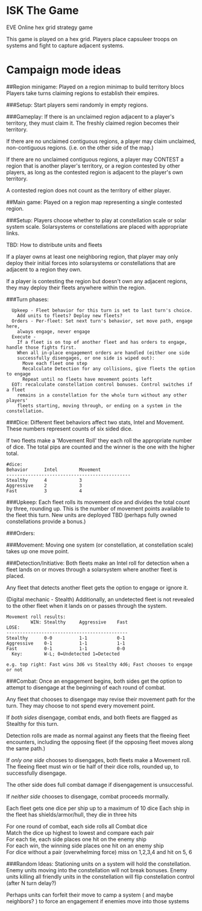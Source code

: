 ISK The Game
========

EVE Online hex grid strategy game

This game is played on a hex grid. Players place capsuleer troops on systems and
fight to capture adjacent systems.

Campaign mode ideas
===================

##Region minigame:
Played on a region minimap to build territory blocs
Players take turns claiming regions to establish their empires.

###Setup:
Start players semi randomly in empty regions.

###Gameplay:
If there is an unclaimed region adjacent to a player's territory, they must
claim it. The freshly claimed region becomes their territory. 

If there are no unclaimed contiguous regions, a player may claim unclaimed,
non-contiguous regions. (i.e. on the other side of the map.)

If there are no unclaimed contiguous regions, a player may CONTEST a region that
is another player's territory, or a region contested by other players, as long
as the contested region is adjacent to the player's own territory.

A contested region does not count as the territory of either player.



##Main game: 
Played on a region map representing a single contested region. 

###Setup:
Players choose whether to play at constellation scale or solar system scale.
Solarsystems or constellations are placed with appropriate links.

TBD: How to distribute units and fleets

If a player owns at least one neighboring region, that player may only deploy
their initial forces into solarsystems or constellations that are adjacent to a
region they own.

If a player is contesting the region but doesn't own any adjacent regions, they
may deploy their fleets anywhere within the region.

###Turn phases:
```
  Upkeep - Fleet behavior for this turn is set to last turn's choice.  
    Add units to fleets? Deploy new fleets?
  Orders - Per-fleet: Set next turn's behavior, set move path, engage here,
    always engage, never engage
  Execute -  
    If a fleet is on top of another fleet and has orders to engage, handle those fights first.
    When all in-place engagement orders are handled (either one side
    successfully disengages, or one side is wiped out):
      Move each fleet one step
      Recalculate Detection for any collisions, give fleets the option to engage
      Repeat until no fleets have movement points left
  EOT: recalculate constellation control bonuses. Control switches if a fleet
    remains in a constellation for the whole turn without any other players'
    fleets starting, moving through, or ending on a system in the constellation.
```


###Dice:
Different fleet behaviors affect two stats, Intel and Movement. These numbers
represent counts of six sided dice. 

If two fleets make a 'Movement Roll' they each roll the appropriate number of
dice. The total pips are counted and the winner is the one with the higher
total.

```
#dice:  
Behavior      Intel        Movement 
----------------------------------------------
Stealthy      4            3
Aggressive    2            3
Fast          3            4
```

###Upkeep:
Each fleet rolls its movement dice and divides the total count by three, rounding
up. This is the number of movement points available to the fleet this turn. New
units are deployed TBD (perhaps fully owned constellations provide a bonus.) 

###Orders:

###Movement:
Moving one system (or constellation, at constellation scale) takes up one move
point.

###Detection/Initiative:
Both fleets make an Intel roll for detection when a fleet lands on or moves
through a solarsystem where another fleet is placed.

Any fleet that detects another fleet gets the option to engage or ignore it.

(Digital mechanic - Stealth) Additionally, an undetected fleet is not revealed
to the other fleet when it lands on or passes through the system.

```
Movement roll results:
         WIN: Stealthy     Aggressive    Fast
LOSE:     
---------------------------------------------
Stealthy      0-0          1-1           0-1
Aggressive    0-1          1-1           1-1
Fast          0-1          1-1           0-0
  Key:        W-L; 0=Undetected 1=Detected

e.g. top right: Fast wins 3d6 vs Stealthy 4d6; Fast chooses to engage or not
```

###Combat:
Once an engagement begins, both sides get the option to attempt to disengage at
the beginning of each round of combat.

Any fleet that chooses to disengage may revise their movement path for the turn.
They may choose to not spend every movement point.

If *both sides* disengage, combat ends, and both fleets are flagged as Stealthy for
this turn.

Detection rolls are made as normal against any fleets that the fleeing fleet
encounters, including the opposing fleet (if the opposing fleet moves along the
same path.)

If *only one side* chooses to disengages, both fleets make a Movement roll. The
fleeing fleet must win or tie half of their dice rolls, rounded up, to
successfully disengage.

The other side does full combat damage if disengagement is unsuccessful.

If *neither side* chooses to disengage, combat proceeds mormally.

Each fleet gets one dice per ship up to a maximum of 10 dice
Each ship in the fleet has shields/armor/hull, they die in three hits

For one round of combat, each side rolls all Combat dice  
Match the dice up highest to lowest and compare each pair  
For each tie, each side places one hit on the enemy ship  
For each win, the winning side places one hit on an enemy ship  
For dice without a pair (overwhelming force) miss on 1,2,3,4 and hit on 5, 6  


###Random Ideas:
Stationing units on a system will hold the constellation. Enemy units moving
into the constellation will not break bonuses. Enemy units killing all friendly
units in the constellation will flip constellation control (after N turn delay?)

Perhaps units can forfeit their move to camp a system ( and maybe neighbors? )
to force an engagement if enemies move into those systems
